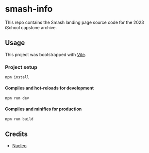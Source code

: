 # smash-info
This repo contains the Smash landing page source code for the 2023 iSchool capstone archive.

## Usage

This project was bootstrapped with [Vite](https://vitejs.dev/).

### Project setup
```
npm install
```

#### Compiles and hot-reloads for development
```
npm run dev
```

#### Compiles and minifies for production
```
npm run build
```

## Credits

- [Nucleo](https://nucleoapp.com/)